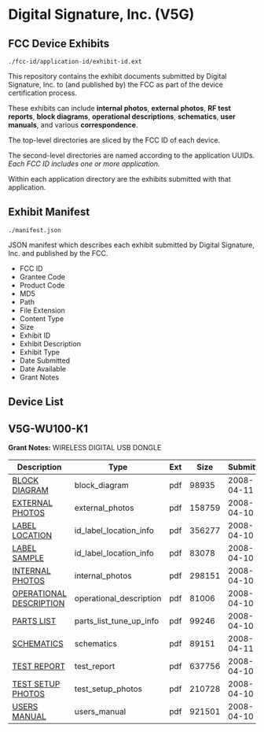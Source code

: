 # Digital Signature, Inc. (V5G)
## FCC Device Exhibits

```
./fcc-id/application-id/exhibit-id.ext
```

This repository contains the exhibit documents submitted by Digital Signature, Inc. to (and published by) the FCC as part of the device certification process.

These exhibits can include **internal photos**, **external photos**, **RF test reports**, **block diagrams**, **operational descriptions**, **schematics**, **user manuals**, and various **correspondence**.

The top-level directories are sliced by the FCC ID of each device.

The second-level directories are named according to the application UUIDs. *Each FCC ID includes one or more application.*

Within each application directory are the exhibits submitted with that application. 

## Exhibit Manifest

```
./manifest.json
```

JSON manifest which describes each exhibit submitted by Digital Signature, Inc. and published by the FCC.

- FCC ID
- Grantee Code
- Product Code
- MD5
- Path
- File Extension
- Content Type
- Size
- Exhibit ID
- Exhibit Description
- Exhibit Type
- Date Submitted
- Date Available
- Grant Notes

## Device List
## V5G-WU100-K1
**Grant Notes:** WIRELESS DIGITAL USB DONGLE

| Description | Type | Ext | Size | Submitted | Available |
| ----------- | ---- | --- | ---- | --------- | --------- |
| [BLOCK DIAGRAM](V5G-WU100-K1/82fca576a82b858a37a2ff88ee8af9ec/926795.pdf) | block_diagram | pdf | 98935 | 2008-04-11 | 2008-04-11 |
| [EXTERNAL PHOTOS](V5G-WU100-K1/82fca576a82b858a37a2ff88ee8af9ec/925995.pdf) | external_photos | pdf | 158759 | 2008-04-10 | 2008-04-11 |
| [LABEL  LOCATION](V5G-WU100-K1/82fca576a82b858a37a2ff88ee8af9ec/925997.pdf) | id_label_location_info | pdf | 356277 | 2008-04-10 | 2008-04-11 |
| [LABEL SAMPLE](V5G-WU100-K1/82fca576a82b858a37a2ff88ee8af9ec/926000.pdf) | id_label_location_info | pdf | 83078 | 2008-04-10 | 2008-04-11 |
| [INTERNAL PHOTOS](V5G-WU100-K1/82fca576a82b858a37a2ff88ee8af9ec/925996.pdf) | internal_photos | pdf | 298151 | 2008-04-10 | 2008-04-11 |
| [OPERATIONAL DESCRIPTION](V5G-WU100-K1/82fca576a82b858a37a2ff88ee8af9ec/925998.pdf) | operational_description | pdf | 81006 | 2008-04-10 | 2008-04-11 |
| [PARTS LIST](V5G-WU100-K1/82fca576a82b858a37a2ff88ee8af9ec/925999.pdf) | parts_list_tune_up_info | pdf | 99246 | 2008-04-10 | 2008-04-11 |
| [SCHEMATICS](V5G-WU100-K1/82fca576a82b858a37a2ff88ee8af9ec/926796.pdf) | schematics | pdf | 89151 | 2008-04-11 | 2008-04-11 |
| [TEST REPORT](V5G-WU100-K1/82fca576a82b858a37a2ff88ee8af9ec/926001.pdf) | test_report | pdf | 637756 | 2008-04-10 | 2008-04-11 |
| [TEST SETUP PHOTOS](V5G-WU100-K1/82fca576a82b858a37a2ff88ee8af9ec/926002.pdf) | test_setup_photos | pdf | 210728 | 2008-04-10 | 2008-04-11 |
| [USERS MANUAL](V5G-WU100-K1/82fca576a82b858a37a2ff88ee8af9ec/926003.pdf) | users_manual | pdf | 921501 | 2008-04-10 | 2008-04-11 |
